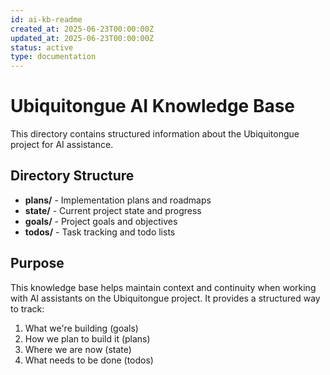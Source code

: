 ```yaml
---
id: ai-kb-readme
created_at: 2025-06-23T00:00:00Z
updated_at: 2025-06-23T00:00:00Z
status: active
type: documentation
---
```


# Ubiquitongue AI Knowledge Base

This directory contains structured information about the Ubiquitongue project for AI assistance.

## Directory Structure

- **plans/** - Implementation plans and roadmaps
- **state/** - Current project state and progress
- **goals/** - Project goals and objectives
- **todos/** - Task tracking and todo lists

## Purpose

This knowledge base helps maintain context and continuity when working with AI assistants on the Ubiquitongue project. It provides a structured way to track:

1. What we're building (goals)
2. How we plan to build it (plans)
3. Where we are now (state)
4. What needs to be done (todos)